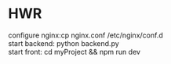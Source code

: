 # HWR 

configure nginx:cp nginx.conf /etc/nginx/conf.d  
start backend: python backend.py  
start front: cd myProject && npm run dev  
